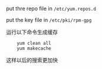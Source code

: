 put thre repo file in `/etc/yum.repos.d`

put the key file in `/etc/pki/rpm-gpg`

运行以下命令生成缓存
```
    yum clean all
    yum makecache
```
这样以后的搜索更加快
